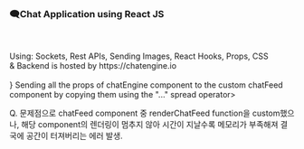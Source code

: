 ### 🗨️Chat Application using React JS
<br/>
<br/>
Using: Sockets, Rest APIs, Sending Images, React Hooks, Props, CSS <br/>
& Backend is hosted by https://chatengine.io <br/>
<br/>
<renderChatFeed={(chatAppState) => <ChatFeed {...chatAppState}/>}
Sending all the props of chatEngine component to the custom chatFeed component by copying them using the "..." spread operator>

Q. 문제점으로 chatFeed component 중 renderChatFeed function을 custom했으나, 해당 component의 렌더링이 멈추지 않아 시간이 지날수록 메모리가 부족해져 결국에 공간이 터져버리는 에러 발생.

